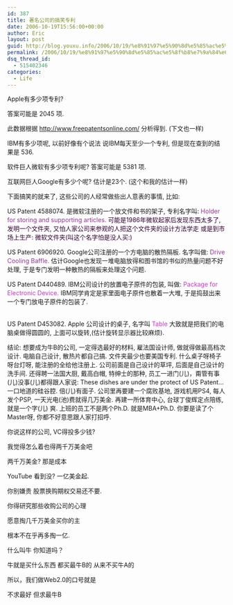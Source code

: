 ```yaml
---
id: 387
title: 著名公司的搞笑专利
date: 2006-10-19T15:56:00+00:00
author: Eric
layout: post
guid: http://blog.youxu.info/2006/10/19/%e8%91%97%e5%90%8d%e5%85%ac%e5%8f%b8%e7%9a%84%e6%90%9e%e7%ac%91%e4%b8%93%e5%88%a9/
permalink: /2006/10/19/%e8%91%97%e5%90%8d%e5%85%ac%e5%8f%b8%e7%9a%84%e6%90%9e%e7%ac%91%e4%b8%93%e5%88%a9/
dsq_thread_id:
  - 515402346
categories:
  - Life
---
```

Apple有多少项专利?
  
答案可能是 2045 项.
  
此数据根据 <http://www.freepatentsonline.com/> 分析得到. (下文也一样)

IBM有多少项呢, 以前好像有个说法 说IBM每天至少一个专利, 但是现在查到的结果是 536.

软件巨人微软有多少项专利呢? 答案可能是 5381 项.

互联网巨人Google有多少个呢? 估计是23个. (这个和我的估计一样)

下面搞笑的就来了, 这些公司的人经常做些出人意表的事情, 比如:
  
<span class="textregbold11">US Patent 4588074. 是微软注册的一个放文件和书的架子, 专利名字叫: </span><span style="color: rgb(153, 51, 153);">Holder for storing and supporting articles. </span><span style="color: rgb(51, 0, 51);">可能是1986年微软起家后发现东西太多了, 发明一个文件夹, 又怕人家公司来参观的人把这个文件夹的设计方法学走 或是到市场上生产: 微软文件夹(叫这个名字怕是没人买:)</span>

<span class="textregbold11">US Patent 6906920. Google公司注册的一个方电脑的散热隔板. 名字叫做: </span><span style="color: rgb(153, 51, 153);">Drive Cooling Baffle.</span> 估计Google也发现一堆电脑放得和图书馆的书似的热量问题不好处理, 于是专门发明一种散热的隔板来处理这个问题.

US Patent D440489. IBM公司设计的放置电子原件的包装, 叫做: <span style="color: rgb(204, 51, 204);">Package for Electronic Device.</span> IBM同学肯定是家里面电子原件也散着一大堆, 于是捣鼓出来一个专门放电子原件的包装了.
  
<span class="textregbold11"><br /> </span><span class="textregbold11">US Patent D453082</span><span class="textregbold11">. Apple 公司设计的桌子, 名字叫</span> <span style="color: rgb(204, 51, 204);">Table</span> 大致就是把我们的电脑桌做得圆圆的, 上面可以旋转,(估计旋转显示器比较麻烦).
  
<span class="textregbold11"></span>
  
<span class="textregbold11">结论: 想要成为牛B的公司, </span>一定得选最好的材料, 雇法国设计师, 做就得做最高档次设计. 电脑自己设计, 散热片都自己搞. 文件夹最少也要美国专利. 什么桌子呀椅子呀台灯呀, 能注册的全给他注册上. 公司前面是自己设计的草坪, 后面是自己设计的洗手间. 还得聘一法国大厨, 戴高白帽, 特绅士的那种, 员工一进门(儿)，甭管有事(儿)没事(儿)都得跟人家说: These dishes are under the protect of US Patent&#8230; 一口地道的硅谷腔. 倍(儿)有面子. 公司里再要建一个腐败基地, 游戏机用PS4, 每人发个PSP, 一天光电(池)费就得几万美金. 再建一所体育中心, 台球丁俊辉定点陪练, 就是一个字(儿) 爽. 上班的员工不是两个Ph.D. 就是MBA+Ph.D. 你要是读了个Master呀, 你都不好意思跟人家打招呼.

你说这样的公司, VC得投多少钱?
  
我觉得怎么着也得两千万美金吧
  
两千万美金? 那是成本
  
YouTube 看到没? 一亿美金起.
  
你别嫌贵 股票换购期权交易还不要.
  
你得研究那些收购公司的心理
  
愿意掏几千万美金买你的主
  
根本不在乎再多掏一亿.

什么叫牛 你知道吗？
  
牛就是买什么东西 都买最牛B的 从来不买牛A的
  
所以，我们做Web2.0的口号就是
  
不求最好 但求最牛B